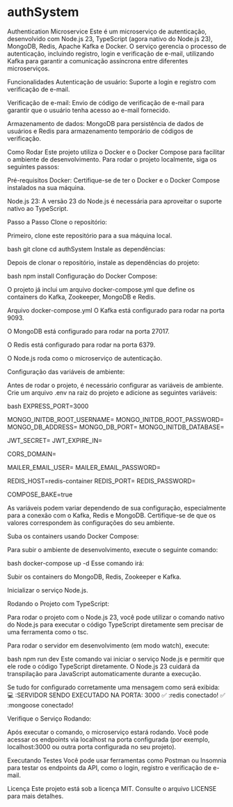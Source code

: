 # authSystem
Authentication Microservice
Este é um microserviço de autenticação, desenvolvido com Node.js 23, TypeScript (agora nativo do Node.js 23), MongoDB, Redis, Apache Kafka e Docker. O serviço gerencia o processo de autenticação, incluindo registro, login e verificação de e-mail, utilizando Kafka para garantir a comunicação assíncrona entre diferentes microserviços.

Funcionalidades
Autenticação de usuário: Suporte a login e registro com verificação de e-mail.

Verificação de e-mail: Envio de código de verificação de e-mail para garantir que o usuário tenha acesso ao e-mail fornecido.

Armazenamento de dados: MongoDB para persistência de dados de usuários e Redis para armazenamento temporário de códigos de verificação.

Como Rodar
Este projeto utiliza o Docker e o Docker Compose para facilitar o ambiente de desenvolvimento. Para rodar o projeto localmente, siga os seguintes passos:

Pré-requisitos
Docker: Certifique-se de ter o Docker e o Docker Compose instalados na sua máquina.

Node.js 23: A versão 23 do Node.js é necessária para aproveitar o suporte nativo ao TypeScript.

Passo a Passo
Clone o repositório:

Primeiro, clone este repositório para a sua máquina local.

bash
git clone [<url-do-repositorio>](https://github.com/vtrolinux/authSystem)
cd authSystem
Instale as dependências:

Depois de clonar o repositório, instale as dependências do projeto:

bash
npm install
Configuração do Docker Compose:

O projeto já inclui um arquivo docker-compose.yml que define os containers do Kafka, Zookeeper, MongoDB e Redis.

Arquivo docker-compose.yml
O Kafka está configurado para rodar na porta 9093.

O MongoDB está configurado para rodar na porta 27017.

O Redis está configurado para rodar na porta 6379.

O Node.js roda como o microserviço de autenticação.

Configuração das variáveis de ambiente:

Antes de rodar o projeto, é necessário configurar as variáveis de ambiente. Crie um arquivo .env na raiz do projeto e adicione as seguintes variáveis:

bash
EXPRESS_PORT=3000

MONGO_INITDB_ROOT_USERNAME=
MONGO_INITDB_ROOT_PASSWORD=
MONGO_DB_ADDRESS=
MONGO_DB_PORT=
MONGO_INITDB_DATABASE=

JWT_SECRET=
JWT_EXPIRE_IN=

CORS_DOMAIN=

MAILER_EMAIL_USER=
MAILER_EMAIL_PASSWORD=

REDIS_HOST=redis-container
REDIS_PORT=
REDIS_PASSWORD=

COMPOSE_BAKE=true

As variáveis podem variar dependendo de sua configuração, especialmente para a conexão com o Kafka, Redis e MongoDB. Certifique-se de que os valores correspondem às configurações do seu ambiente.

Suba os containers usando Docker Compose:

Para subir o ambiente de desenvolvimento, execute o seguinte comando:

bash
docker-compose up -d
Esse comando irá:

Subir os containers do MongoDB, Redis, Zookeeper e Kafka.

Inicializar o serviço Node.js.

Rodando o Projeto com TypeScript:

Para rodar o projeto com o Node.js 23, você pode utilizar o comando nativo do Node.js para executar o código TypeScript diretamente sem precisar de uma ferramenta como o tsc.

Para rodar o servidor em desenvolvimento (em modo watch), execute:

bash
npm run dev
Este comando vai iniciar o serviço Node.js e permitir que ele rode o código TypeScript diretamente. O Node.js 23 cuidará da transpilação para JavaScript automaticamente durante a execução.

Se tudo for configurado corretamente uma mensagem como será exibida:
💻 :SERVIDOR SENDO EXECUTADO NA PORTA: 3000
✅ :redis conectado!
✅ :mongoose conectado!

Verifique o Serviço Rodando:

Após executar o comando, o microserviço estará rodando. Você pode acessar os endpoints via localhost na porta configurada (por exemplo, localhost:3000 ou outra porta configurada no seu projeto).

Executando Testes
Você pode usar ferramentas como Postman ou Insomnia para testar os endpoints da API, como o login, registro e verificação de e-mail.

Licença
Este projeto está sob a licença MIT. Consulte o arquivo LICENSE para mais detalhes.
